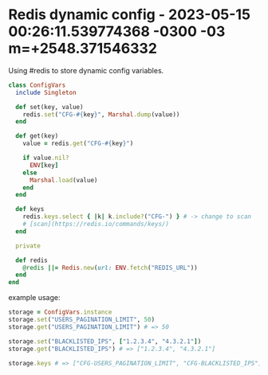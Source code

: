 # Redis dynamic config - 2023-05-15 00:26:11.539774368 -0300 -03 m=+2548.371546332

Using #redis to store dynamic config variables.

```ruby
class ConfigVars
  include Singleton

  def set(key, value)
    redis.set("CFG-#{key}", Marshal.dump(value))
  end

  def get(key)
    value = redis.get("CFG-#{key}")

    if value.nil?
      ENV[key]
    else
      Marshal.load(value)
    end
  end

  def keys
    redis.keys.select { |k| k.include?("CFG-") } # -> change to scan
    # [scan](https://redis.io/commands/keys/)
  end

  private

  def redis
    @redis ||= Redis.new(url: ENV.fetch("REDIS_URL"))
  end
end
```

example usage:

```ruby
storage = ConfigVars.instance
storage.set("USERS_PAGINATION_LIMIT", 50)
storage.get("USERS_PAGINATION_LIMIT") # => 50

storage.set("BLACKLISTED_IPS", ["1.2.3.4", "4.3.2.1"])
storage.get("BLACKLISTED_IPS") # => ["1.2.3.4", "4.3.2.1"]

storage.keys # => ["CFG-USERS_PAGINATION_LIMIT", "CFG-BLACKLISTED_IPS"]
```
